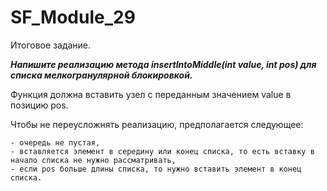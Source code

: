 # SF_Module_29
Итоговое задание. 

___Напишите реализацию метода insertIntoMiddle(int value, int pos) для списка мелкогранулярной блокировкой.___

Функция должна вставить узел с переданным значением value в позицию pos. 

Чтобы не переусложнять реализацию, предполагается следующее:

    - очередь не пустая,
    - вставляется элемент в середину или конец списка, то есть вставку в начало списка не нужно рассматривать,
    - если pos больше длины списка, то нужно вставить элемент в конец списка.

